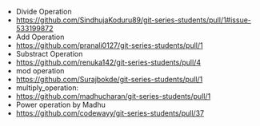 - Divide Operation
- https://github.com/SindhujaKoduru89/git-series-students/pull/1#issue-533199872
- Add Operation
- https://github.com/pranali0127/git-series-students/pull/1
- Substract Operation
- https://github.com/renuka142/git-series-students/pull/4
- mod operation 
- https://github.com/Surajbokde/git-series-students/pull/1
- multiply_operation: 
- https://github.com/madhucharan/git-series-students/pull/1
- Power operation by Madhu 
- https://github.com/codewayy/git-series-students/pull/37
